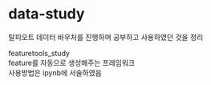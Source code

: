 # data-study   
탈피오트 데이터 바우처를 진행하며 공부하고 사용하였던 것을 정리   
   
featuretools_study   
feature를 자동으로 생성해주는 프레임워크   
사용방법은 ipynb에 서술하였음